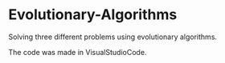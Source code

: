 # Evolutionary-Algorithms
Solving three different problems using evolutionary algorithms.

The code was made in VisualStudioCode.
